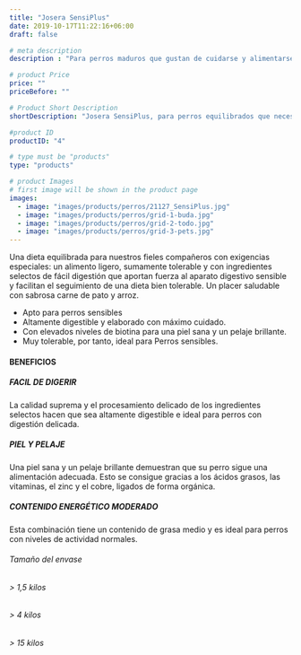 ```yaml
---
title: "Josera SensiPlus"
date: 2019-10-17T11:22:16+06:00
draft: false

# meta description
description : "Para perros maduros que gustan de cuidarse y alimentarse bien"

# product Price
price: ""
priceBefore: ""

# Product Short Description
shortDescription: "Josera SensiPlus, para perros equilibrados que necesitan una digestión fácil"

#product ID
productID: "4"

# type must be "products"
type: "products"

# product Images
# first image will be shown in the product page
images:
  - image: "images/products/perros/21127_SensiPlus.jpg"
  - image: "images/products/perros/grid-1-buda.jpg"
  - image: "images/products/perros/grid-2-todo.jpg"
  - image: "images/products/perros/grid-3-pets.jpg"
---
```


Una dieta equilibrada para nuestros fieles compañeros con exigencias especiales: un alimento  ligero, sumamente tolerable y con ingredientes selectos de fácil digestión que aportan fuerza al aparato digestivo sensible y facilitan el seguimiento de una dieta bien tolerable. Un placer  saludable con sabrosa carne de pato y arroz.

- Apto para perros sensibles
- Altamente digestible y elaborado con máximo cuidado.
- Con elevados niveles de biotina para una piel sana y un pelaje brillante.
- Muy tolerable, por tanto, ideal para Perros sensibles.

#### BENEFICIOS <br>

##### FACIL DE DIGERIR 
La  calidad suprema y el procesamiento delicado de los ingredientes selectos hacen que sea  altamente digestible e ideal para perros con digestión delicada.

##### PIEL Y PELAJE
Una piel sana y un pelaje brillante demuestran que su perro sigue una alimentación adecuada. Esto se consigue gracias a los ácidos grasos, las vitaminas, el zinc y el cobre, ligados de  forma
orgánica.

##### CONTENIDO ENERGÉTICO MODERADO
Esta combinación tiene un contenido de grasa medio y es ideal para perros con niveles de actividad normales.



###### Tamaño del envase 

###### > 1,5 kilos
###### > 4 kilos
###### > 15 kilos